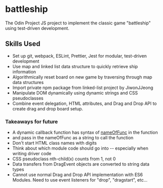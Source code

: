# battleship
The Odin Project JS project to implement the classic game "battleship" using test-driven development.

## Skills Used
- Set up git, webpack, ESLint, Prettier, Jest for modular, test-driven development
- Use map and linked list data structure to quickly retrieve ship information
- Algorithmically reset board on new game by traversing through map data structures
- Import private npm package from linked-list project by JiwonJJeong
- Manipulate DOM dynamically using dynamic strings and CSS pseudoclasses
- Combine event delegation, HTML attributes, and Drag and Drop API to create drag and drop board setup.

### Takeaways for future
- A dynamic callback function has syntax of [nameOfFunc]() in the function
- and pass in the nameOfFunc as a string to call the function
- Don't start HTML class names with digits
- Think about which module code should go into -- especially when writing driver code
- CSS pseudoclass nth-child(x) counts from 1, not 0
- Data transfers from DragEvent objects are converted to string data types
- Cannot use normal Drag and Drop API implementation with ES6 Modules. Need to use event listeners for "drop", "dragstart", etc...

